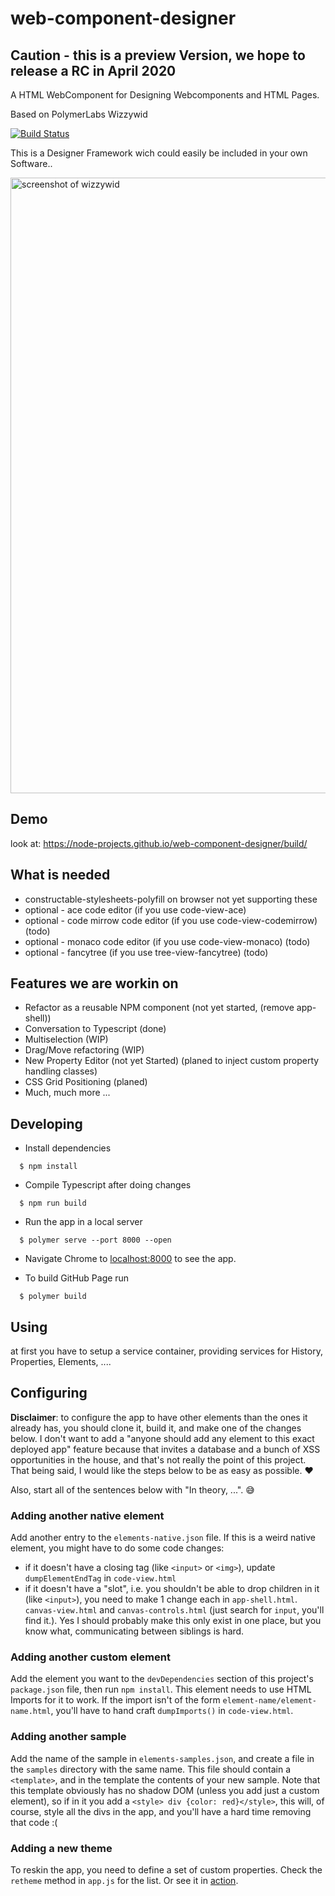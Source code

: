 # web-component-designer

## Caution - this is a preview Version, we hope to release a RC in April 2020

A HTML WebComponent for Designing Webcomponents and HTML Pages.

Based on PolymerLabs Wizzywid

[![Build Status](https://github.com/node-projects/web-component-designer/workflows/Node%20CI/badge.svg?branch=master)](https://github.com/node-projects/web-component-designer/actions?query=workflow%3A%22Node+CI%22+branch%3Amaster)

This is a Designer Framework wich could easily be included in your own Software..

<img width="985" alt="screenshot of wizzywid" src="https://user-images.githubusercontent.com/1369170/28957547-22175752-78a7-11e7-8770-49df35698e55.png">

## Demo

look at: https://node-projects.github.io/web-component-designer/build/

## What is needed

- constructable-stylesheets-polyfill on browser not yet supporting these
- optional - ace code editor (if you use code-view-ace)
- optional - code mirrow code editor (if you use code-view-codemirrow) (todo)
- optional - monaco code editor (if you use code-view-monaco) (todo)
- optional - fancytree (if you use tree-view-fancytree) (todo)

## Features we are workin on

 - Refactor as a reusable NPM component (not yet started, (remove app-shell))
 - Conversation to Typescript (done)
 - Multiselection (WIP)
 - Drag/Move refactoring (WIP)
 - New Property Editor (not yet Started) (planed to inject custom property handling classes)
 - CSS Grid Positioning (planed)
 - Much, much more ...

## Developing

  * Install dependencies
```
  $ npm install
```

  * Compile Typescript after doing changes
```
  $ npm run build
```

  * Run the app in a local server
```
  $ polymer serve --port 8000 --open
```

  * Navigate Chrome to [localhost:8000]() to see the app.

  * To build GitHub Page run
```
  $ polymer build
```



## Using

at first you have to setup a service container, providing services for History, Properties, Elements, ....

## Configuring
**Disclaimer**: to configure the app to have other elements than the ones it
already has, you should clone it, build it, and make one of the changes below.
I don't want to add a "anyone should add any element to this exact deployed app"
feature because that invites a database and a bunch of XSS opportunities in the
house, and that's not really the point of this project. That being said, I would
like the steps below to be as easy as possible. ❤️

Also, start all of the sentences below with "In theory, ...". 😅

### Adding another native element

Add another entry to the `elements-native.json` file. If this is a weird
native element, you might have to do some code changes:
  - if it doesn't have a closing tag (like `<input>` or `<img>`), update `dumpElementEndTag`
  in `code-view.html`
  - if it doesn't have a "slot", i.e. you shouldn't be able to drop children
  in it (like `<input>`), you need to make 1 change each in `app-shell.html`.
  `canvas-view.html` and `canvas-controls.html` (just search for `input`, you'll find it.).
  Yes I should probably make this only exist in one place, but you know what,
  communicating between siblings is hard.

### Adding another custom element

Add the element you want to the `devDependencies` section of this
project's `package.json` file, then run `npm install`. This element needs
to use HTML Imports for it to work. If the import isn't of the form
`element-name/element-name.html`, you'll have to hand craft `dumpImports()` in
`code-view.html`.

### Adding another sample

Add the name of the sample in `elements-samples.json`, and create a file in the
`samples` directory with the same name. This file should contain a `<template>`,
and in the template the contents of your new sample. Note that this template
obviously has no shadow DOM (unless you add just a custom element), so if in it
you add a `<style> div {color: red}</style>`, this will, of course, style
all the divs in the app, and you'll have a hard time removing that code :(

### Adding a new theme
To reskin the app, you need to define a set of custom properties. Check the `retheme`
method in `app.js` for the list. Or see it in [action](https://polymerlabs.github.io/wizzywid/#tufte).
